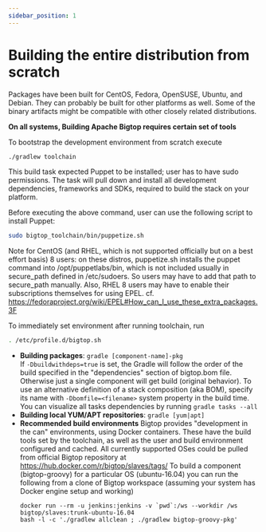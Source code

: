 ```yaml
---
sidebar_position: 1
---
```


# Building the entire distribution from scratch

<!-- Copy from https://github.com/apache/bigtop#for-developers-building-a-component-from-git-repository /-->

Packages have been built for CentOS, Fedora, OpenSUSE, Ubuntu, and Debian. They can probably be built for other platforms as well. Some of the binary artifacts might be compatible with other closely related distributions.

**On all systems, Building Apache Bigtop requires certain set of tools**

To bootstrap the development environment from scratch execute

```sh
./gradlew toolchain
```

This build task expected Puppet to be installed; user has to have sudo permissions. The task will pull down and install
all development dependencies, frameworks and SDKs, required to build the stack on your platform.

Before executing the above command, user can use the following script to install Puppet:

```sh
sudo bigtop_toolchain/bin/puppetize.sh
```

Note for CentOS (and RHEL, which is not supported officially but on a best effort basis) 8 users: on these distros,
puppetize.sh installs the puppet command into /opt/puppetlabs/bin, which is not included usually in secure_path defined in /etc/sudoers.
So users may have to add that path to secure_path manually.
Also, RHEL 8 users may have to enable their subscriptions themselves for using EPEL.
cf. https://fedoraproject.org/wiki/EPEL#How_can_I_use_these_extra_packages.3F

To immediately set environment after running toolchain, run

```sh
. /etc/profile.d/bigtop.sh
```

- **Building packages**: `gradle [component-name]-pkg`  
  If `-Dbuildwithdeps=true` is set, the Gradle will follow the order of the build specified in the "dependencies" section of bigtop.bom file. Otherwise just a single component will get build (original behavior). To use an alternative definition of a stack composition (aka BOM), specify its name with `-Dbomfile=<filename>` system property in the build time. You can visualize all tasks dependencies by running `gradle tasks --all`
- **Building local YUM/APT repositories**: `gradle [yum|apt]`  
- **Recommended build environments**
  Bigtop provides "development in the can" environments, using Docker containers. These have the build tools set by the toolchain, as well as the user and build environment configured and cached. All currently supported OSes could be pulled from official Bigtop repository at https://hub.docker.com/r/bigtop/slaves/tags/ To build a component (bigtop-groovy) for a particular OS (ubuntu-16.04) you can run the following from a clone of Bigtop workspace (assuming your system has Docker engine setup and working)
  ```
  docker run --rm -u jenkins:jenkins -v `pwd`:/ws --workdir /ws bigtop/slaves:trunk-ubuntu-16.04
  bash -l -c './gradlew allclean ; ./gradlew bigtop-groovy-pkg'
  ```
